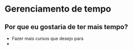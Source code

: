 # Gerenciamento de tempo

## Por que eu gostaria de ter mais tempo?

- Fazer mais cursos que desejo para 
- 
<!--stackedit_data:
eyJoaXN0b3J5IjpbMTUzNDAxNjQ5OCw3MzA5OTgxMTZdfQ==
-->